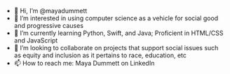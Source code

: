 - 👋 Hi, I’m @mayadummett
- 👀 I’m interested in using computer science as a vehicle for social good and progressive causes
- 🌱 I’m currently learning Python, Swift, and Java; Proficient in HTML/CSS and JavaScript
- 💞️ I’m looking to collaborate on projects that support social issues such as equity and inclusion as it pertains to race, education, etc
- 📫 How to reach me: Maya Dummett on LinkedIn

<!---
mayadummett/mayadummett is a ✨ special ✨ repository because its `README.md` (this file) appears on your GitHub profile.
You can click the Preview link to take a look at your changes.
--->
